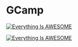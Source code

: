 # GCamp
[![Everything Is AWESOME](http://i.imgur.com/Ot5DWAW.png)](https://youtu.be/StTqXEQ2l-Y?t=0s "Everything Is AWESOME")

[![Everything Is AWESOME](https://yt-embed.herokuapp.com/embed?v=StTqXEQ2l-Y)](https://www.youtube.com/watch?v=StTqXEQ2l-Y "Everything Is AWESOME")

